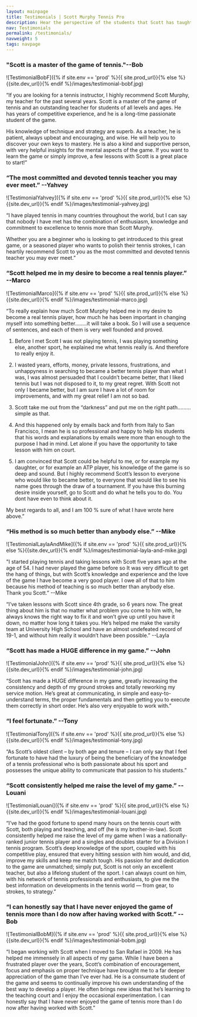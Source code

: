 ```yaml
---
layout: mainpage
title: Testimonials | Scott Murphy Tennis Pro
description: Hear the perspective of the students that Scott has taught over the years.
nav: Testimonials
permalink: /testimonials/
navweight: 5
tags: navpage
---
```


### "Scott is a master of the game of tennis."--Bob

![TestimonialBobF]({% if site.env == 'prod' %}{{ site.prod_url}}{% else %}{{site.dev_url}}{% endif %}/images/testimonial-bobf.jpg)

“If you are looking for a tennis instructor, I highly recommend Scott Murphy, my teacher for the past several years. Scott is a master of the game of tennis and an outstanding teacher for students of all levels and ages. He has years of competitive experience, and he is a long-time passionate student of the game.

His knowledge of technique and strategy are superb. As a teacher, he is patient, always upbeat and encouraging, and wise. He will help you to discover your own keys to mastery. He is also a kind and supportive person, with very helpful insights for the mental aspects of the game. If you want to learn the game or simply improve, a few lessons with Scott is a great place to start!”

### “The most committed and devoted tennis teacher you may ever meet.” --Yahvey

![TestimonialYahvey]({% if site.env == 'prod' %}{{ site.prod_url}}{% else %}{{site.dev_url}}{% endif %}/images/testimonial-yahvey.jpg)

“I have played tennis in many countries throughout the world, but I can say that nobody I have met has the combination of enthusiasm, knowledge and commitment to excellence to tennis more than Scott Murphy.

Whether you are a beginner who is looking to get introduced to this great game, or a seasoned player who wants to polish their tennis strokes, I can heartily recommend Scott to you as the most committed and devoted tennis teacher you may ever meet.”

### “Scott helped me in my desire to become a real tennis player.” --Marco

![TestimonialMarco]({% if site.env == 'prod' %}{{ site.prod_url}}{% else %}{{site.dev_url}}{% endif %}/images/testimonial-marco.jpg)

“To really explain how much Scott Murphy helped me in my desire to become a real tennis player, how much he has been important in changing myself into something better……..it will take a book. So I will use a sequence of sentences, and each of them is very well founded and proved.

1. Before I met Scott I was not playing tennis, I was playing something else, another sport, he explained me what tennis really is. And therefore to really enjoy it.

2. I wasted years, efforts, money, private lessons, frustrations, and unhappyness in searching to became a better tennis player than what I was, I was almost persuaded that I couldn’t became better, that I liked tennis but I was not disposed to it, to my great regret. With Scott not only I became better, but I am sure I have a lot of room for improvements, and with my great relief I am not so bad.

3. Scott take me out from the “darkness” and put me on the right path………simple as that.

4. And this happened only by emails back and forth from Italy to San Francisco, I mean he is so professional and happy to help his students that his words and explanations by emails were more than enough to the purpose I had in mind. Let alone if you have the opportunity to take lesson with him on court.

5. I am convinced that Scott could be helpful to me, or for example my daughter, or for example an ATP player, his knowledge of the game is so deep and sound. But I highly recommend Scott’s lesson to everyone who would like to became better, to everyone that would like to see his name goes through the draw of a tournament. If you have this burning desire inside yourself, go to Scott and do what he tells you to do. You dont have even to think about it.

My best regards to all, and I am 100 % sure of what I have wrote here above.”

### “His method is so much better than anybody else.” --Mike

![TestimonialLaylaAndMike]({% if site.env == 'prod' %}{{ site.prod_url}}{% else %}{{site.dev_url}}{% endif %}/images/testimonial-layla-and-mike.jpg)

"I started playing tennis and taking lessons with Scott five years ago at the age of 54. I had never played the game before so It was very difficult to get the hang of things, but with Scott’s knowledge and experience and the love of the game I have become a very good player. I owe all of that to him because his method of teaching is so much better than anybody else. Thank you Scott.” --Mike

“I’ve taken lessons with Scott since 4th grade, so 6 years now. The great thing about him is that no matter what problem you come to him with, he always knows the right way to fix it and won’t give up until you have it down, no matter how long it takes you. He’s helped me make the varsity team at University High School and have an almost undefeated record of 19-1, and without him really it wouldn’t have been possible.” --Layla

### “Scott has made a HUGE difference in my game.” --John

![TestimonialJohn]({% if site.env == 'prod' %}{{ site.prod_url}}{% else %}{{site.dev_url}}{% endif %}/images/testimonial-john.jpg)

“Scott has made a HUGE difference in my game, greatly increasing the consistency and depth of my ground strokes and totally reworking my service motion. He’s great at communicating, in simple and easy-to-understand terms, the proper fundamentals and then getting you to execute them correctly in short order. He’s also very enjoyable to work with.”

### “I feel fortunate.” --Tony

![TestimonialTony]({% if site.env == 'prod' %}{{ site.prod_url}}{% else %}{{site.dev_url}}{% endif %}/images/testimonial-tony.jpg)

“As Scott’s oldest client – by both age and tenure – I can only say that I feel fortunate to have had the luxury of being the beneficiary of the knowledge of a tennis professional who is both passionate about his sport and possesses the unique ability to communicate that passion to his students.”

### “Scott consistently helped me raise the level of my game.” --Louani

![TestimonialLouani]({% if site.env == 'prod' %}{{ site.prod_url}}{% else %}{{site.dev_url}}{% endif %}/images/testimonial-louani.jpg)

“I’ve had the good fortune to spend many hours on the tennis court with Scott, both playing and teaching, and off (he is my brother-in-law). Scott consistently helped me raise the level of my game when I was a nationally-ranked junior tennis player and a singles and doubles starter for a Division I tennis program. Scott’s deep knowledge of the sport, coupled with his competitive play, ensured that every hitting session with him would, and did, improve my skills and keep me match tough. His passion for and dedication to the game are unmatched; simply put, Scott is not only an excellent teacher, but also a lifelong student of the sport. I can always count on him, with his network of tennis professionals and enthusiasts, to give me the best information on developments in the tennis world — from gear, to strokes, to strategy.”

### “I can honestly say that I have never enjoyed the game of tennis more than I do now after having worked with Scott.” --Bob

![TestimonialBobM]({% if site.env == 'prod' %}{{ site.prod_url}}{% else %}{{site.dev_url}}{% endif %}/images/testimonial-bobm.jpg)

“I began working with Scott when I moved to San Rafael in 2009. He has helped me immensely in all aspects of my game. While I have been a frustrated player over the years, Scott’s combination of encouragement, focus and emphasis on proper technique have brought me to a far deeper appreciation of the game than I’ve ever had. He is a consumate student of the game and seems to continually improve his own understanding of the best way to develop a player. He often brings new ideas that he’s learning to the teaching court and I enjoy the occasional experimentation. I can honestly say that I have never enjoyed the game of tennis more than I do now after having worked with Scott.”
